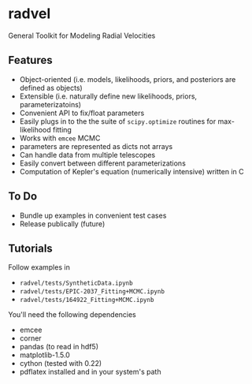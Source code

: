# radvel
General Toolkit for Modeling Radial Velocities

## Features

- Object-oriented (i.e. models, likelihoods, priors, and posteriors are defined as objects)
- Extensible (i.e. naturally define new likelihoods, priors, parameterizatoins)
- Convenient API to fix/float parameters
- Easily plugs in to the the suite of `scipy.optimize` routines for max-likelihood fitting 
- Works with `emcee` MCMC
- parameters are represented as dicts not arrays
- Can handle data from multiple telescopes
- Easily convert between different parameterizations
- Computation of Kepler's equation (numerically intensive) written in C

## To Do

- Bundle up examples in convenient test cases
- Release publically (future) 

## Tutorials 

Follow examples in

- `radvel/tests/SyntheticData.ipynb`
- `radvel/tests/EPIC-2037_Fitting+MCMC.ipynb`
- `radvel/tests/164922_Fitting+MCMC.ipynb`

You'll need the following dependencies

- emcee
- corner 
- pandas (to read in hdf5)
- matplotlib-1.5.0
- cython (tested with 0.22)
- pdflatex installed and in your system's path
